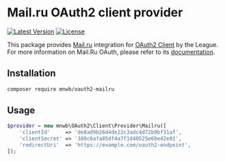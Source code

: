 # Mail.ru OAuth2 client provider

[![Latest Version](https://img.shields.io/packagist/v/mnwb/oauth2-mailru.svg)](https://packagist.org/packages/mnwb/oauth2-mailru)
[![License](https://img.shields.io/packagist/l/jokerov/oauth2-mailru.svg)](https://packagist.org/packages/jokerov/oauth2-mailru)

This package provides [Mail.ru](https://oauth.mail.ru/) integration for [OAuth2 Client](https://github.com/thephpleague/oauth2-client) by the League.
For more information on Mail.Ru OAuth, please refer to its [documentation](https://oauth.mail.ru/docs).

## Installation

```sh
composer require mnwb/oauth2-mailru
```

## Usage

```php
$provider = new mnwb\OAuth2\Client\Provider\Mailru([
    'clientId'     => 'de8ad9b26d4de22c3adc4d72b9bf31af',
    'clientSecret' => '380c6afa85df4a7f1d40525e6be42e01',
    'redirectUri'  => 'https://example.com/oauth2-endpoint',
]);
```
